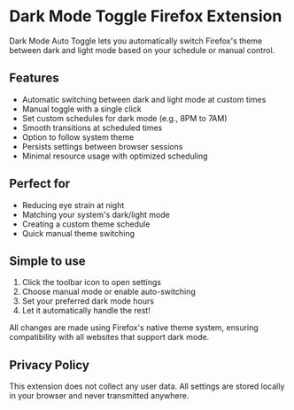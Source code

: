 # Dark Mode Toggle Firefox Extension

Dark Mode Auto Toggle lets you automatically switch Firefox's theme between dark and light mode based on your schedule or manual control.

## Features
- Automatic switching between dark and light mode at custom times
- Manual toggle with a single click
- Set custom schedules for dark mode (e.g., 8PM to 7AM)
- Smooth transitions at scheduled times
- Option to follow system theme
- Persists settings between browser sessions
- Minimal resource usage with optimized scheduling

## Perfect for
- Reducing eye strain at night
- Matching your system's dark/light mode
- Creating a custom theme schedule
- Quick manual theme switching

## Simple to use
1. Click the toolbar icon to open settings
2. Choose manual mode or enable auto-switching
3. Set your preferred dark mode hours
4. Let it automatically handle the rest!

All changes are made using Firefox's native theme system, ensuring compatibility with all websites that support dark mode.

## Privacy Policy
This extension does not collect any user data. All settings are stored locally in your browser and never transmitted anywhere.
